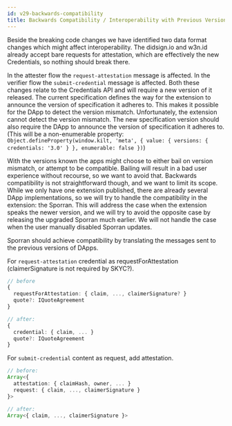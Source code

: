 ```yaml
---
id: v29-backwards-compatibility
title: Backwards Compatibility / Interoperability with Previous Versions
---
```


Beside the breaking code changes we have identified two data format changes which might affect interoperability.
The didsign.io and w3n.id already accept bare requests for attestation, which are effectively the new Credentials, so nothing should break there.

In the attester flow the `request-attestation` message is affected.
In the verifier flow the `submit-credential` message is affected.
Both these changes relate to the Credentials API and will require a new version of it released.
The current specification defines the way for the extension to announce the version of specification it adheres to.
This makes it possible for the DApp to detect the version mismatch.
Unfortunately, the extension cannot detect the version mismatch.
The new specification version should also require the DApp to announce the version of specification it adheres to.
(This will be a non-enumerable property: `Object.defineProperty(window.kilt, 'meta', { value: { versions: { credentials: '3.0' } }, enumerable: false })`)

With the versions known the apps might choose to either bail on version mismatch, or attempt to be compatible.
Bailing will result in a bad user experience without recourse, so we want to avoid that.
Backwards compatibility is not straightforward though, and we want to limit its scope.
While we only have one extension published, there are already several DApp implementations, so we will try to handle the compatibility in the extension: the Sporran.
This will address the case when the extension speaks the newer version, and we will try to avoid the opposite case by releasing the upgraded Sporran much earlier.
We will not handle the case when the user manually disabled Sporran updates.

Sporran should achieve compatibility by translating the messages sent to the previous versions of DApps.

For `request-attestation` credential as requestForAttestation (claimerSignature is not required by SKYC?).

```ts
// before
{
  requestForAttestation: { claim, ..., claimerSignature? }
  quote?: IQuoteAgreement
}

// after:
{
  credential: { claim, ... }
  quote?: IQuoteAgreement
}
```

For `submit-credential` content as request, add attestation.

```ts
// before:
Array<{
  attestation: { claimHash, owner, ... }
  request: { claim, ..., claimerSignature }
}>

// after:
Array<{ claim, ..., claimerSignature }>
```
